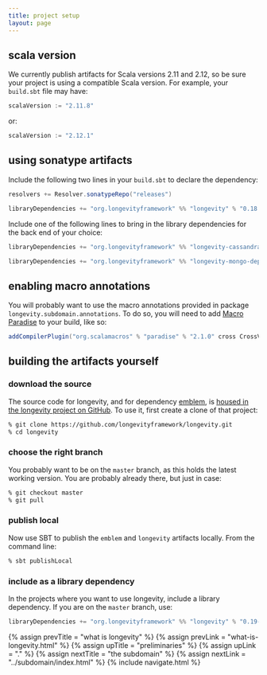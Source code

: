 ```yaml
---
title: project setup
layout: page
---
```


## scala version

We currently publish artifacts for Scala versions 2.11 and 2.12, so be
sure your project is using a compatible Scala version. For example,
your `build.sbt` file may have:

```scala
scalaVersion := "2.11.8"
```

or:

```scala
scalaVersion := "2.12.1"
```

## using sonatype artifacts

Include the following two lines in your `build.sbt` to declare the dependency:

```scala
resolvers += Resolver.sonatypeRepo("releases")

libraryDependencies += "org.longevityframework" %% "longevity" % "0.18.0"
```

Include one of the following lines to bring in the library
dependencies for the back end of your choice:

```scala
libraryDependencies += "org.longevityframework" %% "longevity-cassandra-deps" % "0.18.0"

libraryDependencies += "org.longevityframework" %% "longevity-mongo-deps" % "0.18.0"
```

## enabling macro annotations

You will probably want to use the macro annotations provided in
package `longevity.subdomain.annotations`. To do so, you will need to
add [Macro
Paradise](http://docs.scala-lang.org/overviews/macros/paradise.html)
to your build, like so:

```scala
addCompilerPlugin("org.scalamacros" % "paradise" % "2.1.0" cross CrossVersion.full)
```

## building the artifacts yourself

### download the source

The source code for longevity, and for dependency
[emblem](https://github.com/longevityframework/emblem/wiki), is [housed in the
longevity project on
GitHub](https://github.com/longevityframework/longevity). To use it, first
create a clone of that project:

```bash
% git clone https://github.com/longevityframework/longevity.git
% cd longevity
```

### choose the right branch

You probably want to be on the `master` branch, as this holds the
latest working version. You are probably already there, but just in
case:

```bash
% git checkout master
% git pull
```

### publish local

Now use SBT to publish the `emblem` and `longevity` artifacts
locally. From the command line:

```bash
% sbt publishLocal
```

### include as a library dependency

In the projects where you want to use longevity, include a library
dependency. If you are on the `master` branch, use:

```scala
libraryDependencies += "org.longevityframework" %% "longevity" % "0.19-SNAPSHOT"
```

{% assign prevTitle = "what is longevity" %}
{% assign prevLink  = "what-is-longevity.html" %}
{% assign upTitle   = "preliminaries" %}
{% assign upLink    = "." %}
{% assign nextTitle = "the subdomain" %}
{% assign nextLink  = "../subdomain/index.html" %}
{% include navigate.html %}
